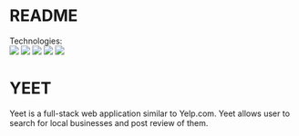 # README

Technologies:  
<img src="https://img.shields.io/badge/Ruby-orange.svg"/>
<img src="https://img.shields.io/badge/Rails-green.svg"/>
<img src="https://img.shields.io/badge/React%2FRedux-informational.svg"/>
<img src="https://img.shields.io/badge/PostgreSQL-yellow.svg"/>
<img src="https://img.shields.io/badge/Ajax-inactive.svg"/>

# YEET

Yeet is a full-stack web application similar to Yelp.com. Yeet allows user to search for local businesses and post review of them.

